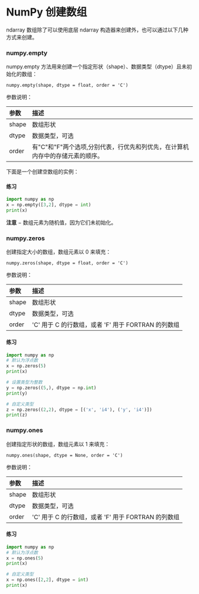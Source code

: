 # NumPy 创建数组

ndarray 数组除了可以使用底层 ndarray 构造器来创建外，也可以通过以下几种方式来创建。

### numpy.empty

numpy.empty 方法用来创建一个指定形状（shape）、数据类型（dtype）且未初始化的数组：

```
numpy.empty(shape, dtype = float, order = 'C')
```

参数说明：

| 参数  | 描述                                                         |
| :---- | :----------------------------------------------------------- |
| shape | 数组形状                                                     |
| dtype | 数据类型，可选                                               |
| order | 有"C"和"F"两个选项,分别代表，行优先和列优先，在计算机内存中的存储元素的顺序。 |

下面是一个创建空数组的实例：

#### 练习

```python
import numpy as np
x = np.empty([3,2], dtype = int)
print(x)
```

**注意** − 数组元素为随机值，因为它们未初始化。

### numpy.zeros

创建指定大小的数组，数组元素以 0 来填充：

```
numpy.zeros(shape, dtype = float, order = 'C')
```

参数说明：

| 参数  | 描述                                                |
| :---- | :-------------------------------------------------- |
| shape | 数组形状                                            |
| dtype | 数据类型，可选                                      |
| order | 'C' 用于 C 的行数组，或者 'F' 用于 FORTRAN 的列数组 |

#### 练习

```python
import numpy as np  
# 默认为浮点数 
x = np.zeros(5)
print(x)  

# 设置类型为整数 
y = np.zeros((5,), dtype = np.int)
print(y)  

# 自定义类型
z = np.zeros((2,2), dtype = [('x', 'i4'), ('y', 'i4')])
print(z)
```

### numpy.ones

创建指定形状的数组，数组元素以 1 来填充：

```
numpy.ones(shape, dtype = None, order = 'C')
```

参数说明：

| 参数  | 描述                                                |
| :---- | :-------------------------------------------------- |
| shape | 数组形状                                            |
| dtype | 数据类型，可选                                      |
| order | 'C' 用于 C 的行数组，或者 'F' 用于 FORTRAN 的列数组 |

#### 练习

```python
import numpy as np  
# 默认为浮点数 
x = np.ones(5)  
print(x)  

# 自定义类型 
x = np.ones([2,2], dtype = int)
print(x)
```